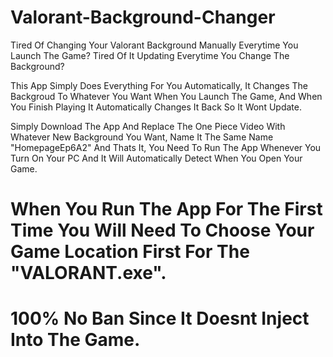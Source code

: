 # Valorant-Background-Changer

Tired Of Changing Your Valorant Background Manually Everytime You Launch The  Game?
Tired Of It Updating Everytime You Change The Background?

This App Simply Does Everything For You Automatically, It Changes The Backgroud To Whatever You Want When You Launch The Game, And When You Finish Playing It Automatically Changes It Back So It Wont Update.

Simply Download The App And Replace The One Piece Video With Whatever New Background You Want, Name It The Same Name "HomepageEp6A2" And Thats It, You Need To Run The App Whenever You Turn On Your PC And It Will Automatically Detect When You Open Your Game.


# When You Run The App For The First Time You Will Need To Choose Your Game Location First For The "VALORANT.exe".
# 100% No Ban Since It Doesnt Inject Into The Game.
